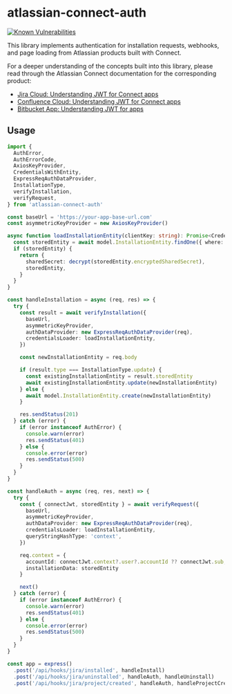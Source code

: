 # atlassian-connect-auth

[![Known Vulnerabilities](https://snyk.io/test/github/DanielHreben/atlassian-connect-auth/badge.svg?targetFile=package.json)](https://snyk.io/test/github/DanielHreben/atlassian-connect-auth?targetFile=package.json)

This library implements authentication for installation requests, webhooks, and page loading from Atlassian products built with Connect.

For a deeper understanding of the concepts built into this library, please read through the Atlassian Connect documentation for the corresponding product:

- [Jira Cloud: Understanding JWT for Connect apps](https://developer.atlassian.com/cloud/jira/platform/understanding-jwt-for-connect-apps/)
- [Confluence Cloud: Understanding JWT for Connect apps](https://developer.atlassian.com/cloud/confluence/understanding-jwt/)
- [Bitbucket App: Understanding JWT for apps](https://developer.atlassian.com/cloud/bitbucket/understanding-jwt-for-apps/)

## Usage

```typescript
import {
  AuthError,
  AuthErrorCode,
  AxiosKeyProvider,
  CredentialsWithEntity,
  ExpressReqAuthDataProvider,
  InstallationType,
  verifyInstallation,
  verifyRequest,
} from 'atlassian-connect-auth'

const baseUrl = 'https://your-app-base-url.com'
const asymmetricKeyProvider = new AxiosKeyProvider()

async function loadInstallationEntity(clientKey: string): Promise<CredentialsWithEntity<InstallationEntity>> {
  const storedEntity = await model.InstallationEntity.findOne({ where: { clientKey } })
  if (storedEntity) {
    return {
      sharedSecret: decrypt(storedEntity.encryptedSharedSecret),
      storedEntity,
    }
  }
}

const handleInstallation = async (req, res) => {
  try {
    const result = await verifyInstallation({
      baseUrl,
      asymmetricKeyProvider,
      authDataProvider: new ExpressReqAuthDataProvider(req),
      credentialsLoader: loadInstallationEntity,
    })

    const newInstallationEntity = req.body

    if (result.type === InstallationType.update) {
      const existingInstallationEntity = result.storedEntity
      await existingInstallationEntity.update(newInstallationEntity)
    } else {
      await model.InstallationEntity.create(newInstallationEntity)
    }

    res.sendStatus(201)
  } catch (error) {
    if (error instanceof AuthError) {
      console.warn(error)
      res.sendStatus(401)
    } else {
      console.error(error)
      res.sendStatus(500)
    }
  }
}

const handleAuth = async (req, res, next) => {
  try {
    const { connectJwt, storedEntity } = await verifyRequest({
      baseUrl,
      asymmetricKeyProvider,
      authDataProvider: new ExpressReqAuthDataProvider(req),
      credentialsLoader: loadInstallationEntity,
      queryStringHashType: 'context',
    })

    req.context = {
      accountId: connectJwt.context?.user?.accountId ?? connectJwt.sub,
      installationData: storedEntity
    }

    next()
  } catch (error) {
    if (error instanceof AuthError) {
      console.warn(error)
      res.sendStatus(401)
    } else {
      console.error(error)
      res.sendStatus(500)
    }
  }
}

const app = express()
  .post('/api/hooks/jira/installed', handleInstall)
  .post('/api/hooks/jira/uninstalled', handleAuth, handleUninstall)
  .post('/api/hooks/jira/project/created', handleAuth, handleProjectCreated)
```
